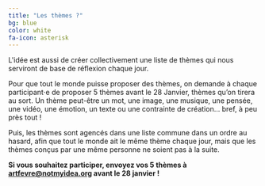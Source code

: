 ```yaml
---
title: "Les thèmes ?"
bg: blue
color: white
fa-icon: asterisk
---
```


L'idée est aussi de créer collectivement une liste de thèmes qui nous serviront de base de réflexion chaque jour.

Pour que tout le monde puisse proposer des thèmes, on demande à chaque participant⋅e de proposer 5 thèmes avant le 28 Janvier, thèmes qu’on tirera au sort. Un thème peut-être un mot, une image, une musique, une pensée, une vidéo, une émotion, un texte ou une contrainte de création… bref, à peu près tout !

Puis, les thèmes sont agencés dans une liste commune dans un ordre au hasard, afin que tout le monde ait le même thème chaque jour, mais que les thèmes conçus par une même personne ne soient pas à la suite.

**Si vous souhaitez participer, envoyez vos 5 thèmes à [artfevre@notmyidea.org](mailto:artfevre@notmyidea.org) avant le 28 janvier !**